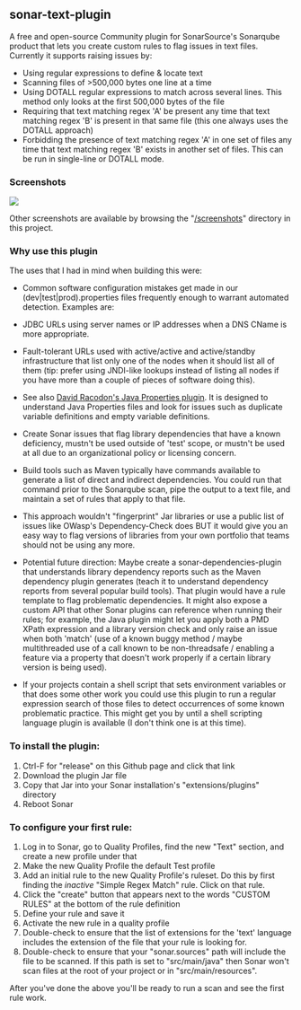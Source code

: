 ## sonar-text-plugin

A free and open-source Community plugin for SonarSource's Sonarqube product that lets you create custom rules to flag issues in text files. Currently it supports raising issues by:
 * Using regular expressions to define & locate text
 * Scanning files of >500,000 bytes one line at a time
 * Using DOTALL regular expressions to match across several lines. This method only looks at the first 500,000 bytes of the file
 * Requiring that text matching regex 'A' be present any time that text matching regex 'B' is present in that same file (this one always uses the DOTALL approach)
 * Forbidding the presence of text matching regex 'A' in one set of files any time that text matching regex 'B' exists in another set of files. This can be run in single-line or DOTALL mode.

### Screenshots

<img src=screenshots/Screenshot_IssueDrilldown_DependencyIssue.png>

Other screenshots are available by browsing the "<a href="screenshots/">/screenshots</a>" directory in this project.

### Why use this plugin

The uses that I had in mind when building this were:

* Common software configuration mistakes get made in our (dev|test|prod).properties files frequently enough to warrant automated detection. Examples are:
 * JDBC URLs using server names or IP addresses when a DNS CName is more appropriate.
 * Fault-tolerant URLs used with active/active and active/standby infrastructure that list only one of the nodes when it should list all of them (tip: prefer using JNDI-like lookups instead of listing all nodes if you have more than a couple of pieces of software doing this).
 * See also <a href="https://github.com/racodond/sonar-jproperties-plugin">David Racodon's Java Properties plugin</a>. It is designed to understand Java Properties files and look for issues such as duplicate variable definitions and empty variable definitions.

* Create Sonar issues that flag library dependencies that have a known deficiency, mustn't be used outside of 'test' scope, or mustn't be used at all due to an organizational policy or licensing concern.
 * Build tools such as Maven typically have commands available to generate a list of direct and indirect dependencies. You could run that command prior to the Sonarqube scan, pipe the output to a text file, and maintain a set of rules that apply to that file.
 * This approach wouldn't "fingerprint" Jar libraries or use a public list of issues like OWasp's Dependency-Check does BUT it would give you an easy way to flag versions of libraries from your own portfolio that teams should not be using any more.
 * Potential future direction: Maybe create a sonar-dependencies-plugin that understands library dependency reports such as the Maven dependency plugin generates (teach it to understand dependency reports from several popular build tools). That plugin would have a rule template to flag problematic dependencies. It might also expose a custom API that other Sonar plugins can reference when running their rules; for example, the Java plugin might let you apply both a PMD XPath expression and a library version check and only raise an issue when both 'match' (use of a known buggy method / maybe multithreaded use of a call known to be non-threadsafe / enabling a feature via a property that doesn't work properly if a certain library version is being used).

* If your projects contain a shell script that sets environment variables or that does some other work you could use this plugin to run a regular expression search of those files to detect occurrences of some known problematic practice. This might get you by until a shell scripting language plugin is available (I don't think one is at this time).
 
### To install the plugin:
1. Ctrl-F for "release" on this Github page and click that link
2. Download the plugin Jar file
3. Copy that Jar into your Sonar installation's "extensions/plugins" directory
4. Reboot Sonar

### To configure your first rule:
1. Log in to Sonar, go to Quality Profiles, find the new "Text" section, and create a new profile under that
2. Make the new Quality Profile the default Test profile
3. Add an initial rule to the new Quality Profile's ruleset. Do this by first finding the _inactive_ "Simple Regex Match" rule. Click on that rule.
4. Click the "create" button that appears next to the words "CUSTOM RULES" at the bottom of the rule definition
5. Define your rule and save it
6. Activate the new rule in a quality profile
7. Double-check to ensure that the list of extensions for the 'text' language includes the extension of the file that your rule is looking for.
8. Double-check to ensure that your "sonar.sources" path will include the file to be scanned. If this path is set to "src/main/java" then Sonar won't scan files at the root of your project or in "src/main/resources".

After you've done the above you'll be ready to run a scan and see the first rule work.
